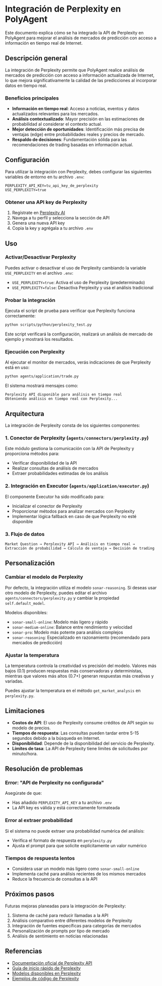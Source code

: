 # Integración de Perplexity en PolyAgent

Este documento explica cómo se ha integrado la API de Perplexity en PolyAgent para mejorar el análisis de mercados de predicción con acceso a información en tiempo real de Internet.

## Descripción general

La integración de Perplexity permite que PolyAgent realice análisis de mercados de predicción con acceso a información actualizada de Internet, lo que mejora significativamente la calidad de las predicciones al incorporar datos en tiempo real.

### Beneficios principales

- **Información en tiempo real**: Acceso a noticias, eventos y datos actualizados relevantes para los mercados.
- **Análisis contextualizado**: Mayor precisión en las estimaciones de probabilidad al considerar el contexto actual.
- **Mejor detección de oportunidades**: Identificación más precisa de ventajas (edge) entre probabilidades reales y precios de mercado.
- **Respaldo de decisiones**: Fundamentación sólida para las recomendaciones de trading basadas en información actual.

## Configuración

Para utilizar la integración con Perplexity, debes configurar las siguientes variables de entorno en tu archivo `.env`:

```
PERPLEXITY_API_KEY=tu_api_key_de_perplexity
USE_PERPLEXITY=true
```

### Obtener una API key de Perplexity

1. Regístrate en [Perplexity AI](https://www.perplexity.ai/)
2. Navega a tu perfil y selecciona la sección de API
3. Genera una nueva API key
4. Copia la key y agrégala a tu archivo `.env`

## Uso

### Activar/Desactivar Perplexity

Puedes activar o desactivar el uso de Perplexity cambiando la variable `USE_PERPLEXITY` en el archivo `.env`:

- `USE_PERPLEXITY=true`: Activa el uso de Perplexity (predeterminado)
- `USE_PERPLEXITY=false`: Desactiva Perplexity y usa el análisis tradicional

### Probar la integración

Ejecuta el script de prueba para verificar que Perplexity funciona correctamente:

```bash
python scripts/python/perplexity_test.py
```

Este script verificará la configuración, realizará un análisis de mercado de ejemplo y mostrará los resultados.

### Ejecución con Perplexity

Al ejecutar el monitor de mercados, verás indicaciones de que Perplexity está en uso:

```bash
python agents/application/trade.py
```

El sistema mostrará mensajes como:
```
Perplexity API disponible para análisis en tiempo real
Obteniendo análisis en tiempo real con Perplexity...
```

## Arquitectura

La integración de Perplexity consta de los siguientes componentes:

### 1. Conector de Perplexity (`agents/connectors/perplexity.py`)

Este módulo gestiona la comunicación con la API de Perplexity y proporciona métodos para:
- Verificar disponibilidad de la API
- Realizar consultas de análisis de mercados
- Extraer probabilidades estimadas de los análisis

### 2. Integración en Executor (`agents/application/executor.py`)

El componente Executor ha sido modificado para:
- Inicializar el conector de Perplexity
- Proporcionar métodos para analizar mercados con Perplexity
- Implementar lógica fallback en caso de que Perplexity no esté disponible

### 3. Flujo de datos

```
Market Question → Perplexity API → Análisis en tiempo real → Extracción de probabilidad → Cálculo de ventaja → Decisión de trading
```

## Personalización

### Cambiar el modelo de Perplexity

Por defecto, la integración utiliza el modelo `sonar-reasoning`. Si deseas usar otro modelo de Perplexity, puedes editar el archivo `agents/connectors/perplexity.py` y cambiar la propiedad `self.default_model`.

Modelos disponibles:
- `sonar-small-online`: Modelo más ligero y rápido
- `sonar-medium-online`: Balance entre rendimiento y velocidad
- `sonar-pro`: Modelo más potente para análisis complejos
- `sonar-reasoning`: Especializado en razonamiento (recomendado para mercados de predicción)

### Ajustar la temperatura

La temperatura controla la creatividad vs precisión del modelo. Valores más bajos (0.1) producen respuestas más conservadoras y deterministas, mientras que valores más altos (0.7+) generan respuestas más creativas y variadas.

Puedes ajustar la temperatura en el método `get_market_analysis` en `perplexity.py`.

## Limitaciones

- **Costos de API**: El uso de Perplexity consume créditos de API según su modelo de precios.
- **Tiempos de respuesta**: Las consultas pueden tardar entre 5-15 segundos debido a la búsqueda en Internet.
- **Disponibilidad**: Depende de la disponibilidad del servicio de Perplexity.
- **Límites de tasa**: La API de Perplexity tiene límites de solicitudes por minuto/hora.

## Resolución de problemas

### Error: "API de Perplexity no configurada"

Asegúrate de que:
- Has añadido `PERPLEXITY_API_KEY` a tu archivo `.env`
- La API key es válida y está correctamente formateada

### Error al extraer probabilidad

Si el sistema no puede extraer una probabilidad numérica del análisis:
- Verifica el formato de respuesta en `perplexity.py`
- Ajusta el prompt para que solicite explícitamente un valor numérico

### Tiempos de respuesta lentos

- Considera usar un modelo más ligero como `sonar-small-online`
- Implementa caché para análisis recientes de los mismos mercados
- Reduce la frecuencia de consultas a la API

## Próximos pasos

Futuras mejoras planeadas para la integración de Perplexity:

1. Sistema de caché para reducir llamadas a la API
2. Análisis comparativo entre diferentes modelos de Perplexity
3. Integración de fuentes específicas para categorías de mercados
4. Personalización de prompts por tipo de mercado
5. Análisis de sentimiento en noticias relacionadas

## Referencias

- [Documentación oficial de Perplexity API](https://docs.perplexity.ai/)
- [Guía de inicio rápido de Perplexity](https://docs.perplexity.ai/guides/getting-started)
- [Modelos disponibles en Perplexity](https://docs.perplexity.ai/docs/models)
- [Ejemplos de código de Perplexity](https://docs.perplexity.ai/examples) 